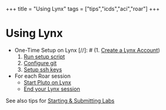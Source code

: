 +++
title = "Using Lynx"
tags = ["tips","icds","aci","roar"]
+++

# Using Lynx
- One-Time Setup on Lynx
   [//]: # (1. [Create a Lynx Account](create_account/))
   1. [Run setup script](initial_setup/)
   1. [Configure git](git/)
   1. [Setup ssh keys](sshkeys/)
- For each Roar session
   - [Start Pluto on Lynx](pluto/)
   - [End your Lynx session](exiting/)

See also tips for [Starting & Submitting Labs](../labs/)
